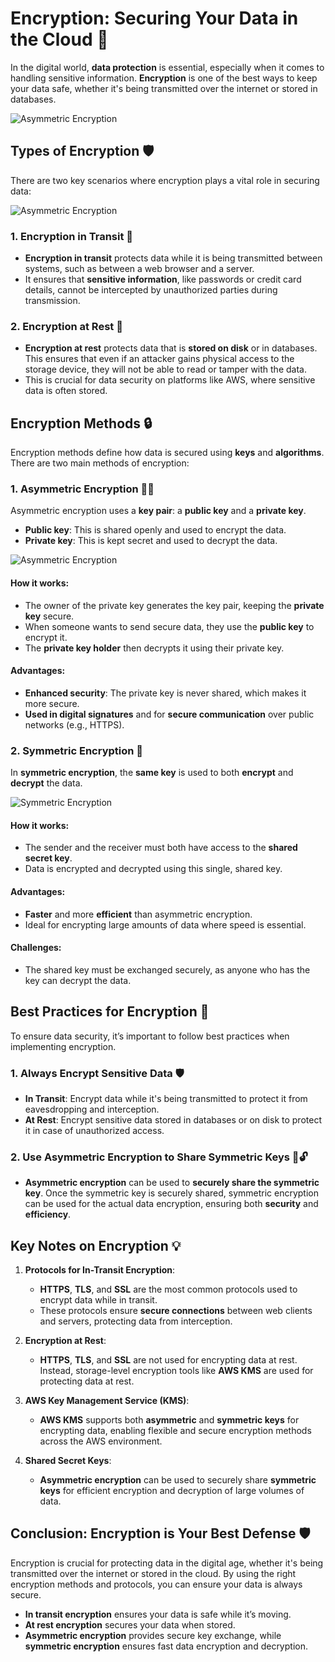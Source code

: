 # **Encryption: Securing Your Data in the Cloud** 🔐

In the digital world, **data protection** is essential, especially when it comes to handling sensitive information. **Encryption** is one of the best ways to keep your data safe, whether it's being transmitted over the internet or stored in databases.

![Asymmetric Encryption](encryption.png)

## **Types of Encryption** 🛡️

There are two key scenarios where encryption plays a vital role in securing data:

![Asymmetric Encryption](in-transit-vs-at-rest.png)

### **1. Encryption in Transit** 🔄

- **Encryption in transit** protects data while it is being transmitted between systems, such as between a web browser and a server.
- It ensures that **sensitive information**, like passwords or credit card details, cannot be intercepted by unauthorized parties during transmission.

### **2. Encryption at Rest** 💾

- **Encryption at rest** protects data that is **stored on disk** or in databases. This ensures that even if an attacker gains physical access to the storage device, they will not be able to read or tamper with the data.
- This is crucial for data security on platforms like AWS, where sensitive data is often stored.

## **Encryption Methods** 🔒

Encryption methods define how data is secured using **keys** and **algorithms**. There are two main methods of encryption:

### **1. Asymmetric Encryption** 🔑🔑

Asymmetric encryption uses a **key pair**: a **public key** and a **private key**.

- **Public key**: This is shared openly and used to encrypt the data.
- **Private key**: This is kept secret and used to decrypt the data.

![Asymmetric Encryption](asymmetric.png)

#### **How it works:**

- The owner of the private key generates the key pair, keeping the **private key** secure.
- When someone wants to send secure data, they use the **public key** to encrypt it.
- The **private key holder** then decrypts it using their private key.

#### **Advantages:**

- **Enhanced security**: The private key is never shared, which makes it more secure.
- **Used in digital signatures** and for **secure communication** over public networks (e.g., HTTPS).

### **2. Symmetric Encryption** 🔑

In **symmetric encryption**, the **same key** is used to both **encrypt** and **decrypt** the data.

![Symmetric Encryption](asymmetric.png)

#### **How it works:**

- The sender and the receiver must both have access to the **shared secret key**.
- Data is encrypted and decrypted using this single, shared key.

#### **Advantages:**

- **Faster** and more **efficient** than asymmetric encryption.
- Ideal for encrypting large amounts of data where speed is essential.

#### **Challenges:**

- The shared key must be exchanged securely, as anyone who has the key can decrypt the data.

## **Best Practices for Encryption** 🎯

To ensure data security, it’s important to follow best practices when implementing encryption.

### **1. Always Encrypt Sensitive Data** 🛡️

- **In Transit**: Encrypt data while it's being transmitted to protect it from eavesdropping and interception.
- **At Rest**: Encrypt sensitive data stored in databases or on disk to protect it in case of unauthorized access.

### **2. Use Asymmetric Encryption to Share Symmetric Keys** 🔑🔓

- **Asymmetric encryption** can be used to **securely share the symmetric key**. Once the symmetric key is securely shared, symmetric encryption can be used for the actual data encryption, ensuring both **security** and **efficiency**.

## **Key Notes on Encryption** 💡

1. **Protocols for In-Transit Encryption**:

   - **HTTPS**, **TLS**, and **SSL** are the most common protocols used to encrypt data while in transit.
   - These protocols ensure **secure connections** between web clients and servers, protecting data from interception.

2. **Encryption at Rest**:

   - **HTTPS**, **TLS**, and **SSL** are not used for encrypting data at rest. Instead, storage-level encryption tools like **AWS KMS** are used for protecting data at rest.

3. **AWS Key Management Service (KMS)**:

   - **AWS KMS** supports both **asymmetric** and **symmetric keys** for encrypting data, enabling flexible and secure encryption methods across the AWS environment.

4. **Shared Secret Keys**:
   - **Asymmetric encryption** can be used to securely share **symmetric keys** for efficient encryption and decryption of large volumes of data.

## **Conclusion: Encryption is Your Best Defense** 🛡️

Encryption is crucial for protecting data in the digital age, whether it's being transmitted over the internet or stored in the cloud. By using the right encryption methods and protocols, you can ensure your data is always secure.

- **In transit encryption** ensures your data is safe while it’s moving.
- **At rest encryption** secures your data when stored.
- **Asymmetric encryption** provides secure key exchange, while **symmetric encryption** ensures fast data encryption and decryption.
